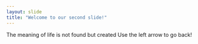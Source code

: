 ```yaml
---
layout: slide
title: "Welcome to our second slide!"
---
```

The meaning of life is not found but created
Use the left arrow to go back!
